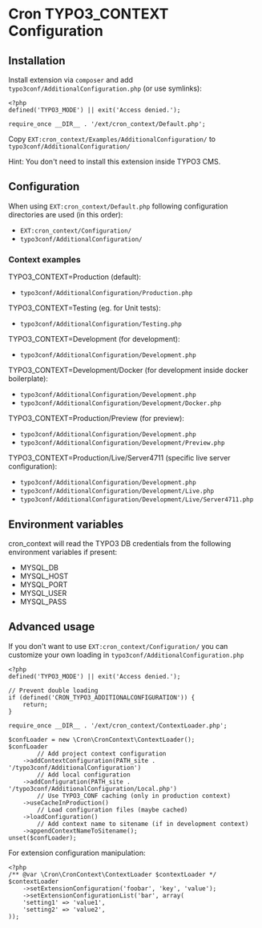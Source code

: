 # Cron TYPO3_CONTEXT Configuration

## Installation

Install extension via `composer` and add `typo3conf/AdditionalConfiguration.php` (or use symlinks):

    <?php
    defined('TYPO3_MODE') || exit('Access denied.');

    require_once __DIR__ . '/ext/cron_context/Default.php';

Copy `EXT:cron_context/Examples/AdditionalConfiguration/` to `typo3conf/AdditionalConfiguration/`

Hint: You don't need to install this extension inside TYPO3 CMS.

## Configuration

When using `EXT:cron_context/Default.php` following configuration directories are used (in this order):

- `EXT:cron_context/Configuration/`
- `typo3conf/AdditionalConfiguration/`

### Context examples

TYPO3_CONTEXT=Production (default):
- `typo3conf/AdditionalConfiguration/Production.php`

TYPO3_CONTEXT=Testing (eg. for Unit tests):
- `typo3conf/AdditionalConfiguration/Testing.php`

TYPO3_CONTEXT=Development (for development):
- `typo3conf/AdditionalConfiguration/Development.php`

TYPO3_CONTEXT=Development/Docker (for development inside docker boilerplate):
- `typo3conf/AdditionalConfiguration/Development.php`
- `typo3conf/AdditionalConfiguration/Development/Docker.php`

TYPO3_CONTEXT=Production/Preview (for preview):
- `typo3conf/AdditionalConfiguration/Development.php`
- `typo3conf/AdditionalConfiguration/Development/Preview.php`

TYPO3_CONTEXT=Production/Live/Server4711 (specific live server configuration):
- `typo3conf/AdditionalConfiguration/Development.php`
- `typo3conf/AdditionalConfiguration/Development/Live.php`
- `typo3conf/AdditionalConfiguration/Development/Live/Server4711.php`

## Environment variables

cron_context will read the TYPO3 DB credentials from the following environment variables if present:

* MYSQL_DB
* MYSQL_HOST
* MYSQL_PORT
* MYSQL_USER
* MYSQL_PASS

## Advanced usage

If you don't want to use `EXT:cron_context/Configuration/` you can customize your own loading in `typo3conf/AdditionalConfiguration.php`

    <?php
    defined('TYPO3_MODE') || exit('Access denied.');

    // Prevent double loading
    if (defined('CRON_TYPO3_ADDITIONALCONFIGURATION')) {
        return;
    }

    require_once __DIR__ . '/ext/cron_context/ContextLoader.php';

    $confLoader = new \Cron\CronContext\ContextLoader();
    $confLoader
            // Add project context configuration
        ->addContextConfiguration(PATH_site . '/typo3conf/AdditionalConfiguration')
            // Add local configuration
        ->addConfiguration(PATH_site . '/typo3conf/AdditionalConfiguration/Local.php')
            // Use TYPO3_CONF caching (only in production context)
        ->useCacheInProduction()
            // Load configuration files (maybe cached)
        ->loadConfiguration()
            // Add context name to sitename (if in development context)
        ->appendContextNameToSitename();
    unset($confLoader);


For extension configuration manipulation:

    <?php
    /** @var \Cron\CronContext\ContextLoader $contextLoader */
    $contextLoader
        ->setExtensionConfiguration('foobar', 'key', 'value');
        ->setExtensionConfigurationList('bar', array(
        'setting1' => 'value1',
        'setting2' => 'value2',
    ));
